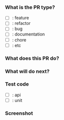 ### What is the PR type?
- [ ] : feature
- [ ] : refactor
- [ ] : bug
- [ ] : documentation
- [ ] : chore
- [ ] : etc

### What does this PR do?

### What will do next?

### Test code

- [ ] : api
- [ ] : unit

### Screenshot
